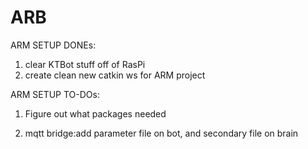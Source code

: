 # ARB

ARM SETUP DONEs:
1. clear KTBot stuff off of RasPi
2. create clean new catkin ws for ARM project
 
ARM SETUP TO-DOs:
1. Figure out what packages needed
  
2. mqtt bridge:add parameter file on bot, and secondary file on brain
